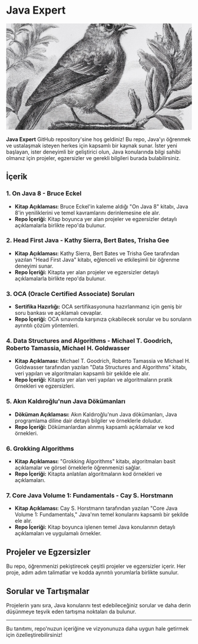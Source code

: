 # Java Expert


<img src="https://raw.githubusercontent.com/NuhDemir/Java_Expert/main/img/java%208.jpg">



**Java Expert** GitHub repository'sine hoş geldiniz! Bu repo, Java'yı öğrenmek ve ustalaşmak isteyen herkes için kapsamlı bir kaynak sunar. İster yeni başlayan, ister deneyimli bir geliştirici olun, Java konularında bilgi sahibi olmanız için projeler, egzersizler ve gerekli bilgileri burada bulabilirsiniz.

## İçerik

### 1. On Java 8 - Bruce Eckel
- **Kitap Açıklaması:** Bruce Eckel'in kaleme aldığı "On Java 8" kitabı, Java 8'in yeniliklerini ve temel kavramlarını derinlemesine ele alır.
- **Repo İçeriği:** Kitap boyunca yer alan projeler ve egzersizler detaylı açıklamalarla birlikte repo'da bulunur.

### 2. Head First Java - Kathy Sierra, Bert Bates, Trisha Gee
- **Kitap Açıklaması:** Kathy Sierra, Bert Bates ve Trisha Gee tarafından yazılan "Head First Java" kitabı, eğlenceli ve etkileşimli bir öğrenme deneyimi sunar.
- **Repo İçeriği:** Kitapta yer alan projeler ve egzersizler detaylı açıklamalarla birlikte repo'da bulunur.

### 3. OCA (Oracle Certified Associate) Soruları
- **Sertifika Hazırlığı:** OCA sertifikasyonuna hazırlanmanız için geniş bir soru bankası ve açıklamalı cevaplar.
- **Repo İçeriği:** OCA sınavında karşınıza çıkabilecek sorular ve bu soruların ayrıntılı çözüm yöntemleri.

### 4. Data Structures and Algorithms - Michael T. Goodrich, Roberto Tamassia, Michael H. Goldwasser
- **Kitap Açıklaması:** Michael T. Goodrich, Roberto Tamassia ve Michael H. Goldwasser tarafından yazılan "Data Structures and Algorithms" kitabı, veri yapıları ve algoritmaları kapsamlı bir şekilde ele alır.
- **Repo İçeriği:** Kitapta yer alan veri yapıları ve algoritmaların pratik örnekleri ve egzersizleri.

### 5. Akın Kaldıroğlu'nun Java Dökümanları
- **Döküman Açıklaması:** Akın Kaldıroğlu'nun Java dökümanları, Java programlama diline dair detaylı bilgiler ve örneklerle doludur.
- **Repo İçeriği:** Dökümanlardan alınmış kapsamlı açıklamalar ve kod örnekleri.

### 6. Grokking Algorithms
- **Kitap Açıklaması:** "Grokking Algorithms" kitabı, algoritmaları basit açıklamalar ve görsel örneklerle öğrenmenizi sağlar.
- **Repo İçeriği:** Kitapta anlatılan algoritmaların kod örnekleri ve açıklamaları.

### 7. Core Java Volume 1: Fundamentals - Cay S. Horstmann
- **Kitap Açıklaması:** Cay S. Horstmann tarafından yazılan "Core Java Volume 1: Fundamentals," Java'nın temel konularını kapsamlı bir şekilde ele alır.
- **Repo İçeriği:** Kitap boyunca işlenen temel Java konularının detaylı açıklamaları ve uygulamalı örnekler.

## Projeler ve Egzersizler

Bu repo, öğrenmenizi pekiştirecek çeşitli projeler ve egzersizler içerir. Her proje, adım adım talimatlar ve kodda ayrıntılı yorumlarla birlikte sunulur.

## Sorular ve Tartışmalar

Projelerin yanı sıra, Java konularını test edebileceğiniz sorular ve daha derin düşünmeye teşvik eden tartışma noktaları da bulunur.

---

Bu tanıtımı, repo'nuzun içeriğine ve vizyonunuza daha uygun hale getirmek için özelleştirebilirsiniz!
